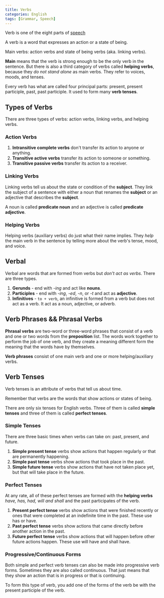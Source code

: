 ```yaml
---
title: Verbs
categories: English
tags: [Grammar, Speech]
---
```

Verb is one of the eight parts of [speech](https://lxfminions.github.io/english-grammar-notes)

A verb is a word that expresses an action or a state of being.

Main verbs: action verbs and state of being verbs (aka. linking verbs).

**Main** means that the verb is strong enough to be the only verb in the sentence. But there is also a third category of verbs called **helping verbs**, because they *do not stand alone* as main verbs. They refer to voices, moods, and tenses.

Every verb has what are called four principal parts: present, present participle, past, past participle. It used to form many **verb tenses**.


## Types of Verbs

There are three types of verbs: action verbs, linking verbs, and helping verbs.

### Action Verbs

1. **Intransitive complete verbs** don't transfer its action to anyone or anything.
2. **Transitive active verbs** transfer its action to someone or something.
3. **Transitive passive verbs** transfer its action to a receiver.

### Linking Verbs

Linking verbs tell us about the state or condition of the **subject**. They link the subject of a sentence with either a noun that renames the **subject** or an adjective that describes the **subject**.

A noun is called **predicate noun** and an adjective is called **predicate adjective**.

### Helping Verbs

Helping verbs (auxiliary verbs) do just what their name implies. They *help* the main verb in the sentence by telling more about the verb's tense, mood, and voice.

## Verbal

Verbal are words that are formed from verbs but *don't act as verbs*. There are three types.

1. **Gerunds** - end with *-ing* and act like **nouns**.
2. **Participles** - end with *-ing*, *-ed*, *-n*, or *-t* and act as **adjective**.
3. **Infinitives** - `to + verb`, an infinitive is formed from a verb but does not act as a verb. It act as a noun, adjective, or adverb.



## Verb Phrases && Phrasal Verbs

**Phrasal verbs** are two-word or three-word phrases that consist of a verb and one or two words from the **preposition** list. The words work together to perform the job of one verb, and they create a meaning different form the meaning that the words have by themselves.

**Verb phrases** consist of one main verb and one or more helping/auxiliary verbs.

## Verb Tenses

Verb tenses is an attribute of verbs that tell us about time.

Remember that verbs are the words that show actions or states of being.

There are only six tenses for English verbs. Three of them is called **simple tenses** and three of them is called **perfect tenses**.

### Simple Tenses

There are three basic times when verbs can take on: past, present, and future.

1. **Simple present tense** verbs show actions that happen regularly or that are permanently happening.
2. **Simple past tense** verbs show actions that took place in the past.
3. **Simple future tense** verbs show actions that have not taken place yet, but that will take place in the future.

### Perfect Tenses

At any rate, all of these perfect tenses are formed with the **helping verbs** *have, has, had, will and shall* and the past participates of the verb.

1. **Present perfect tense** verbs show actions that were finished recently or ones that were completed at an indefinite time in the past. These use has or have.
2. **Past perfect tense** verbs show actions that came directly before another action in the past.
3. **Future perfect tense** verbs show actions that will happen before other future actions happen. These use will have and shall have.

### Progressive/Continuous Forms

Both simple and perfect verb tenses can also be made into progressive verb forms. Sometimes they are also called continuous. That just means that they show an action that is in progress or that is continuing.

To form this type of verb, you add one of the forms of the verb be with the present participle of the verb.
